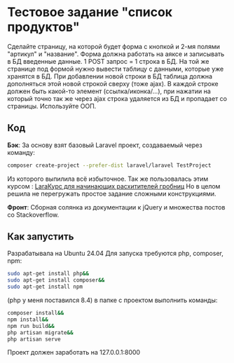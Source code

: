 # Тестовое задание "список продуктов"
Сделайте страницу, на которой будет форма с кнопкой и 2-мя полями "артикул" и "название".
Форма должна работать на аяксе и записывать в БД введенные данные. 1 POST запрос = 1
строка в БД. На той же странице под формой нужно вывести таблицу с данными, которые уже
хранятся в БД. При добавлении новой строки в БД таблица должна дополняться этой новой
строкой сверху (тоже ajax). В каждой строке должен быть какой-то элемент (ссылка/иконка/...),
при нажатии на который точно так же через ajax строка удаляется из БД и пропадает со
страницы. Используйте ООП.
## Код
**Бэк**:
За основу взят базовый Laravel проект, создаваемый через команду:
```sh
composer create-project --prefer-dist laravel/laravel TestProject
```
Из которого выпилила всё избыточное.
Так же пользовалась этим курсом :
[LaraКурс для начинающих расхитителей гробниц]([https://habr.com/ru/articles/731318])
Но в целом решила не перегружать простое задание сложными конструкциями.

**Фронт**:
Сборная солянка из документации к jQuery и множества постов со Stackoverflow.

## Как запустить
Разрабатывала на Ubuntu 24.04
Для запуска требуются php, composer, npm:
```sh
sudo apt-get install php&&
sudo apt-get install composer&&
sudo apt-get install npm
```
(php у меня поставился 8.4)
в папке с проектом выполнить команды:
```sh
composer install&&
npm install&&
npm run build&&
php artisan migrate&&
php artisan serve
```
Проект должен заработать на 127.0.0.1:8000
